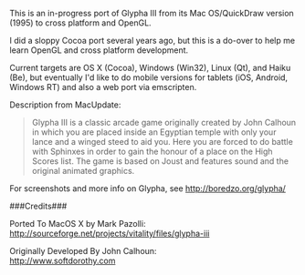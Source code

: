 This is an in-progress port of Glypha III from its Mac OS/QuickDraw version (1995) to cross platform and OpenGL.

I did a sloppy Cocoa port several years ago, but this is a do-over to help me learn OpenGL and cross platform development.

Current targets are OS X (Cocoa), Windows (Win32), Linux (Qt), and Haiku (Be), but eventually I'd like to do mobile versions for tablets (iOS, Android, Windows RT) and also a web port via emscripten.

Description from MacUpdate:

> Glypha III is a classic arcade game originally created by John Calhoun in which you are placed inside an Egyptian temple with only your lance and a winged steed to aid you. Here you are forced to do battle with Sphinxes in order to gain the honour of a place on the High Scores list. The game is based on Joust and features sound and the original animated graphics.

For screenshots and more info on Glypha, see http://boredzo.org/glypha/

###Credits###

Ported To MacOS X by Mark Pazolli:  
http://sourceforge.net/projects/vitality/files/glypha-iii

Originally Developed By John Calhoun:  
http://www.softdorothy.com
